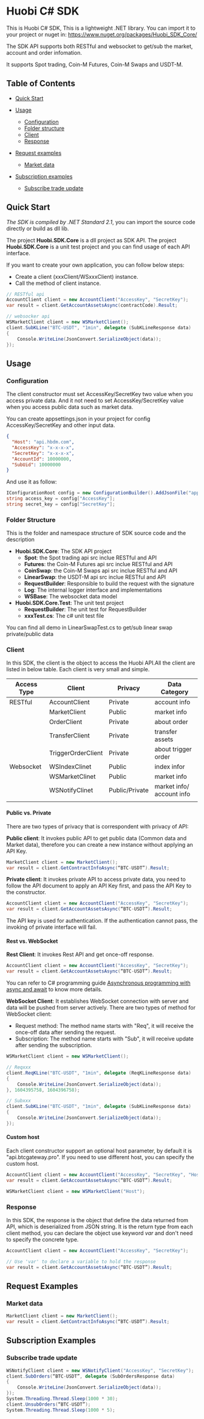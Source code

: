 # Huobi C# SDK

This is Huobi C# SDK, This is a lightweight .NET library.
You can import it to your project or nuget in: https://www.nuget.org/packages/Huobi_SDK_Core/

The SDK API supports both RESTful and websocket to get/sub the market, account and order infomation.

It supports Spot trading, Coin-M Futures, Coin-M Swaps and USDT-M.

## Table of Contents

- [Quick Start](#Quick-Start)

- [Usage](#Usage)

  - [Configuration](#Configuration)
  - [Folder structure](#Folder-Structure)
  - [Client](#Client)
  - [Response](#Response)
  
- [Request examples](#Request-examples)
  - [Market data](#Market-data)

- [Subscription examples](#Subscription-examples)
  - [Subscribe trade update](#Subscribe-trade-update)

  

## Quick Start

*The SDK is compiled by .NET Standard 2.1*, you can import the source code directly or build as dll lib.

The project **Huobi.SDK.Core** is a dll project as SDK API.
The project **Huobi.SDK.Core** is a unit test project and you can find usage of each API interface.

If you want to create your own application, you can follow below steps:

* Create a client (xxxClient/WSxxxClient) instance.
* Call the method of client instance.

```csharp
// RESTful api
AccountClient client = new AccountClient("AccessKey", "SecretKey");
var result = client.GetAccountAssetsAsync(contractCode).Result;

// websocker api
WSMarketClient client = new WSMarketClient();
client.SubKLine("BTC-USDT", "1min", delegate (SubKLineResponse data)
{
    Console.WriteLine(JsonConvert.SerializeObject(data));
});
```

## Usage

### Configuration

The client constructor must set AccessKey/SecretKey two value when you access private data. And it not need to set AccessKey/SecretKey value when you access public data such as market data.

You can create appsettings.json in your project for config AccessKey/SecretKey and other input data.

```json
{
  "Host": "api.hbdm.com",
  "AccessKey": "x-x-x-x",
  "SecretKey": "x-x-x-x",
  "AccountId": 10000000,
  "SubUid": 10000000
}
```

And use it as follow:
```csharp
IConfigurationRoot config = new ConfigurationBuilder().AddJsonFile("appsettings.json").Build();
string access_key = config["AccessKey"];
string secret_key = config["SecretKey"];
 ```

### Folder Structure

This is the folder and namespace structure of SDK source code and the description

- **Huobi.SDK.Core**: The SDK API project
  - **Spot**: the Spot trading api src inclue RESTful and API
  - **Futures**: the Coin-M Futures api src inclue RESTful and API
  - **CoinSwap**: the Coin-M Swaps api src inclue RESTful and API
  - **LinearSwap**: the USDT-M api src inclue RESTful and API
  - **RequestBuilder**: Responsible to build the request with the signature
  - **Log**: The internal logger interface and implementations
  - **WSBase**: The websocket data model
- **Huobi.SDK.Core.Test**: The unit test project
  - **RequestBuilder**: The unit test for RequestBuilder
  - **xxxTest.cs**: The c# unit test file

You can find all demo in LinearSwapTest.cs to get/sub linear swap private/public data

### Client

In this SDK, the client is the object to access the Huobi API.All the client are listed in below table. Each client is very small and simple.

| Access Type | Client | Privacy | Data Category  |
| ----------- | -------| ------- | ------------ |
| RESTful     | AccountClient | Private | account info |
|             | MarketClient | Public | market info |
|             | OrderClient | Private | about order |
|             | TransferClient | Private | transfer assets |
|             | TriggerOrderClient | Private | about trigger order |
| Websocket   | WSIndexClinet | Public | index infor |
|             | WSMarketClinet | Public | market info |
|             | WSNotifyClinet | Public/Private | market info/ account info |
|             |                |         |              |

#### Public vs. Private

There are two types of privacy that is correspondent with privacy of API:

**Public client**: It invokes public API to get public data (Common data and Market data), therefore you can create a new instance without applying an API Key.

```csharp
MarketClient client = new MarketClient();
var result = client.GetContractInfoAsync(“BTC-USDT”).Result;
```

**Private client**: It invokes private API to access private data, you need to follow the API document to apply an API Key first, and pass the API Key to the constructor.

```csharp
AccountClient client = new AccountClient("AccessKey", "SecretKey");
var result = client.GetAccountAssetsAsync(“BTC-USDT”).Result;
```

The API key is used for authentication. If the authentication cannot pass, the invoking of private interface will fail.

#### Rest vs. WebSocket

**Rest Client**: It invokes Rest API and get once-off response.

```csharp
AccountClient client = new AccountClient("AccessKey", "SecretKey");
var result = client.GetAccountAssetsAsync(“BTC-USDT”).Result;
```

You can refer to C# programming guide [Asynchronous programming with async and await](https://docs.microsoft.com/en-us/dotnet/csharp/programming-guide/concepts/async/) to know more details.

**WebSocket Client**: It establishes WebSocket connection with server and data will be pushed from server actively. There are two types of method for WebSocket client:

- Request method: The method name starts with "Req", it will receive the once-off data after sending the request.
- Subscription: The method name starts with "Sub", it will receive update after sending the subscription.

```csharp
WSMarketClient client = new WSMarketClient();

// Reqxxx
client.ReqKLine("BTC-USDT", "1min", delegate (ReqKLineResponse data)
{
    Console.WriteLine(JsonConvert.SerializeObject(data));
}, 1604395758, 1604396758);

// Subxxx
client.SubKLine("BTC-USDT", "1min", delegate (SubKLineResponse data)
{
    Console.WriteLine(JsonConvert.SerializeObject(data));
});
```

#### Custom host

Each client constructor support an optional host parameter, by default it is "api.btcgateway.pro". If you need to use different host, you can specify the custom host. 

```csharp
AccountClient client = new AccountClient("AccessKey", "SecretKey", "Host");
var result = client.GetAccountAssetsAsync(“BTC-USDT”).Result;

WSMarketClient client = new WSMarketClient("Host");
```

### Response

In this SDK, the response is the object that define the data returned from API, which is deserialized from JSON string. It is the return type from each client method, you can declare the object use keyword *var* and don't need to specify the concrete type.

```csharp
AccountClient client = new AccountClient("AccessKey", "SecretKey");

// Use 'var' to declare a variable to hold the response
var result = client.GetAccountAssetsAsync(“BTC-USDT”).Result;
```

## Request Examples
### Market data
```csharp
MarketClient client = new MarketClient();
var result = client.GetContractInfoAsync(“BTC-USDT”).Result;
```

## Subscription Examples
### Subscribe trade update
```csharp
WSNotifyClient client = new WSNotifyClient("AccessKey", "SecretKey");
client.SubOrders(“BTC-USDT”, delegate (SubOrdersResponse data)
{
    Console.WriteLine(JsonConvert.SerializeObject(data));
});
System.Threading.Thread.Sleep(1000 * 30);
client.UnsubOrders(“BTC-USDT”);
System.Threading.Thread.Sleep(1000 * 5);
```